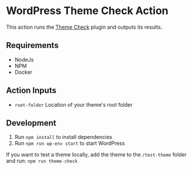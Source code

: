 # WordPress Theme Check Action

This action runs the [Theme Check](https://wordpress.org/plugins/theme-check/) plugin and outputs its results.

## Requirements

- NodeJs
- NPM
- Docker

## Action Inputs

- `root-folder` Location of your theme's root folder


## Development

1. Run `npm install` to install dependencies
2. Run `npm run wp-env start` to start WordPress

If you want to test a theme locally, add the theme to the `/test-theme` folder and run:
 `npm run theme-check`
